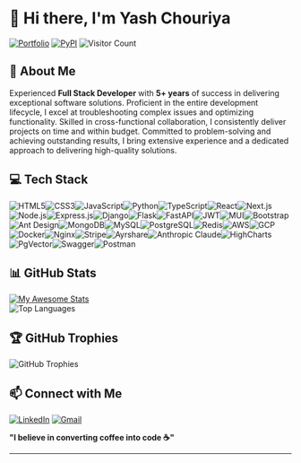 # 👋 Hi there, I'm Yash Chouriya

[![Portfolio](https://img.shields.io/badge/Portfolio-000000?style=for-the-badge&logo=vercel&logoColor=white)](https://yashchouriya.com/)
[![PyPI](https://img.shields.io/badge/PyPi-yashChouriya-black.svg?logo=pypi&logoColor=white)](https://pypi.org/user/yashChouriya/)
![Visitor Count](https://komarev.com/ghpvc/?username=yashChouriya&style=flat)

## 💫 About Me

Experienced **Full Stack Developer** with **5+ years** of success in delivering exceptional software solutions. Proficient in the entire development lifecycle, I excel at troubleshooting complex issues and optimizing functionality. Skilled in cross-functional collaboration, I consistently deliver projects on time and within budget. Committed to problem-solving and achieving outstanding results, I bring extensive experience and a dedicated approach to delivering high-quality solutions.

## 💻 Tech Stack

<div style="display: flex; flex-wrap: wrap;">
  <img src="https://img.shields.io/badge/html5-E34F26?style=for-the-badge&logo=html5&logoColor=white" alt="HTML5"/>
  <img src="https://img.shields.io/badge/css3-1572B6?style=for-the-badge&logo=css3&logoColor=white" alt="CSS3"/>
  <img src="https://img.shields.io/badge/javascript-323330?style=for-the-badge&logo=javascript&logoColor=F7DF1E" alt="JavaScript"/>
  <img src="https://img.shields.io/badge/python-3670A0?style=for-the-badge&logo=python&logoColor=ffdd54" alt="Python"/>
  <img src="https://img.shields.io/badge/typescript-007ACC?style=for-the-badge&logo=typescript&logoColor=white" alt="TypeScript"/>
  <img src="https://img.shields.io/badge/react-23232A?style=for-the-badge&logo=react&logoColor=61DAFB" alt="React"/>
  <img src="https://img.shields.io/badge/next.js-000000?style=for-the-badge&logo=next.js&logoColor=white" alt="Next.js"/> 
  <img src="https://img.shields.io/badge/node.js-6DA55F?style=for-the-badge&logo=node.js&logoColor=white" alt="Node.js"/>
  <img src="https://img.shields.io/badge/express.js-404D59?style=for-the-badge&logo=express&logoColor=61DAFB" alt="Express.js"/>
  <img src="https://img.shields.io/badge/django-000?style=for-the-badge&logo=django&logoColor=white" alt="Django"/>
  <img src="https://img.shields.io/badge/flask-000?style=for-the-badge&logo=flask&logoColor=white" alt="Flask"/>
  <img src="https://img.shields.io/badge/fastapi-009688?style=for-the-badge&logo=fastapi&logoColor=white" alt="FastAPI"/> 
  <img src="https://img.shields.io/badge/JWT-black?style=for-the-badge&logo=JSON%20web%20tokens" alt="JWT"/>
  <img src="https://img.shields.io/badge/MUI-0081CB?style=for-the-badge&logo=material-ui&logoColor=white" alt="MUI"/>
  <img src="https://img.shields.io/badge/bootstrap-563D7C?style=for-the-badge&logo=bootstrap&logoColor=white" alt="Bootstrap"/>
  <img src="https://img.shields.io/badge/AntDesign-0170FE?style=for-the-badge&logo=ant-design&logoColor=white" alt="Ant Design"/>
  <img src="https://img.shields.io/badge/MongoDB-4EA94B?style=for-the-badge&logo=mongodb&logoColor=white" alt="MongoDB"/>
  <img src="https://img.shields.io/badge/mysql-00f?style=for-the-badge&logo=mysql&logoColor=white" alt="MySQL"/>
  <img src="https://img.shields.io/badge/PostgreSQL-336791?style=for-the-badge&logo=postgresql&logoColor=white" alt="PostgreSQL"/>
  <img src="https://img.shields.io/badge/redis-DD0031?style=for-the-badge&logo=redis&logoColor=white" alt="Redis"/>
  <img src="https://img.shields.io/badge/AWS-FF9900?style=for-the-badge&logo=amazon-aws&logoColor=white" alt="AWS"/>
  <img src="https://img.shields.io/badge/GCP-4285F4?style=for-the-badge&logo=google-cloud&logoColor=white" alt="GCP"/>
  <img src="https://img.shields.io/badge/Docker-2496ED?style=for-the-badge&logo=docker&logoColor=white" alt="Docker"/>
  <img src="https://img.shields.io/badge/Nginx-09639F?style=for-the-badge&logo=nginx&logoColor=white" alt="Nginx"/>
  <img src="https://img.shields.io/badge/Stripe-008CDD?style=for-the-badge&logo=stripe&logoColor=white" alt="Stripe"/>
  <img src="https://img.shields.io/badge/Ayrshare-FF6200?style=for-the-badge&logo=your-logo&logoColor=white" alt="Ayrshare"/>
  <img src="https://img.shields.io/badge/Anthropic_Claude-00A3E0?style=for-the-badge&logo=anthropic&logoColor=white" alt="Anthropic Claude"/>
  <img src="https://img.shields.io/badge/HighCharts-F9AA33?style=for-the-badge&logo=highcharts&logoColor=black" alt="HighCharts"/>
  <img src="https://img.shields.io/badge/PgVector-336791?style=for-the-badge&logo=postgresql&logoColor=white" alt="PgVector"/>
  <img src="https://img.shields.io/badge/Swagger-000000?style=for-the-badge&logo=swagger&logoColor=white" alt="Swagger"/>
  <img src="https://img.shields.io/badge/Postman-FF6C37?style=for-the-badge&logo=postman&logoColor=white" alt="Postman"/>
</div>

## 📊 GitHub Stats

[![My Awesome Stats](https://awesome-github-stats.azurewebsites.net/user-stats/yashChouriya?cardType=level-alternate&theme=nightowl&preferLogin=false)](https://git.io/awesome-stats-card)
<br/>
![Top Languages](https://github-readme-stats.vercel.app/api/top-langs/?username=yashChouriya&theme=highcontrast&hide_border=true&include_all_commits=false&count_private=true&layout=compact)

## 🏆 GitHub Trophies

![GitHub Trophies](https://github-profile-trophy.vercel.app/?username=yashChouriya&theme=highcontrast&no-frame=false&margin-w=4&margin-h=4)


## 📫 Connect with Me

[![LinkedIn](https://img.shields.io/badge/LinkedIn-0A66C2?style=for-the-badge&logo=linkedin&logoColor=white)](https://www.linkedin.com/in/yashchouriya) 
[![Gmail](https://img.shields.io/badge/Gmail-D14836?style=for-the-badge&logo=gmail&logoColor=white)](mailto:yashchouriya131@gmail.com) 


**"I believe in converting coffee into code ☕"**

---

